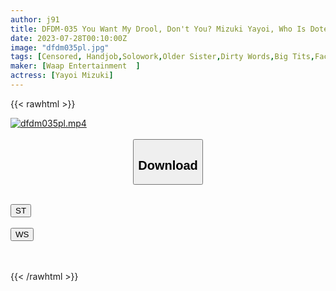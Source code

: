```yaml
---
author: j91
title: DFDM-035 You Want My Drool, Don't You? Mizuki Yayoi, Who Is Doted On By Her Saliva Kiss
date: 2023-07-28T00:10:00Z
image: "dfdm035pl.jpg"
tags: [Censored, Handjob,Solowork,Older Sister,Dirty Words,Big Tits,Facials,Slut,Footjob,Shaved,Submissive Men,Kiss	]
maker: [Waap Entertainment  ]
actress: [Yayoi Mizuki]
---
```



{{< rawhtml >}}

<div class="video" data-videoid="pVoeqjVOrkuXpR">
    <a href="javascript:;">
        <img src="https://my.j91.asia/posts/dfdm035pl/dfdm035pl.jpg" width="WIDTH" height="HEIGHT" alt="dfdm035pl.mp4" loading="lazy">
    </a>
</div>

<script type="text/javascript" src="https://j91.asia/asset/on-demand-st.js"></script>

<br>
  <link rel="stylesheet" href="https://j91.asia/asset/bs5.css">
  
  <center>
  <button class="btn btn-primary" type="button" data-bs-toggle="collapse" data-bs-target=".multi-collapse" aria-expanded="false" aria-controls="multiCollapseExample1 multiCollapseExample2"><h2>Download</h2></button></center>
</p>
<div class="row">
  <div class="col">
    <div class="collapse multi-collapse" id="multiCollapseExample1">
      <div class="card card-body">
	      	      <br>
<div class="buttons">  
<a href="https://streamtape.to/v/pVoeqjVOrkuXpR"><button class="btn-hover color-3"><i class="fa fa-download"></i> ST</button></a></div>
    </div>
  </div>
</div>
  <div class="col">
    <div class="collapse multi-collapse" id="multiCollapseExample2">
      <div class="card card-body">
	      <br>
<div class="buttons">
    <a href="https://wolfstream.tv/waniz61s6t0c.html"><button class="btn-hover color-9"><i class="fa fa-download"></i> WS</button></a></div>
<br><br>
      </div>
    </div>
  </div>
</div>

{{< /rawhtml >}}
